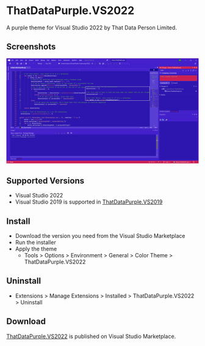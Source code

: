 # ThatDataPurple.VS2022
A purple theme for Visual Studio 2022 by That Data Person Limited.

## Screenshots
![Screenshot of ThatDataPurple theme applied to Visual Studio 2022](https://github.com/thatdataperson/ThatDataPurple.VS2022/blob/main/images/ThatDataPurple.preview.png?raw=true)

## Supported Versions
- Visual Studio 2022
- Visual Studio 2019 is supported in [ThatDataPurple.VS2019](https://github.com/thatdataperson/ThatDataPurple.VS2019)

## Install
- Download the version you need from the Visual Studio Marketplace
- Run the installer
- Apply the theme
  - Tools > Options > Environment > General > Color Theme > ThatDataPurple.VS2022

## Uninstall
- Extensions > Manage Extensions > Installed > ThatDataPurple.VS2022 > Uninstall

## Download
[ThatDataPurple.VS2022](https://marketplace.visualstudio.com/items?itemName=ThatDataPerson.themeThatDataPurpleVS2022) is published on Visual Studio Marketplace.
